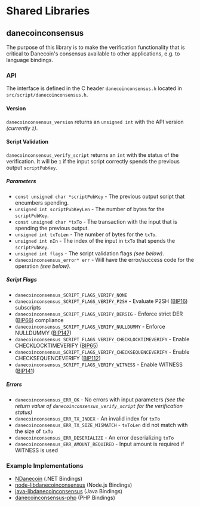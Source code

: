 Shared Libraries
================

## danecoinconsensus

The purpose of this library is to make the verification functionality that is critical to Danecoin's consensus available to other applications, e.g. to language bindings.

### API

The interface is defined in the C header `danecoinconsensus.h` located in `src/script/danecoinconsensus.h`.

#### Version

`danecoinconsensus_version` returns an `unsigned int` with the API version *(currently `1`)*.

#### Script Validation

`danecoinconsensus_verify_script` returns an `int` with the status of the verification. It will be `1` if the input script correctly spends the previous output `scriptPubKey`.

##### Parameters
- `const unsigned char *scriptPubKey` - The previous output script that encumbers spending.
- `unsigned int scriptPubKeyLen` - The number of bytes for the `scriptPubKey`.
- `const unsigned char *txTo` - The transaction with the input that is spending the previous output.
- `unsigned int txToLen` - The number of bytes for the `txTo`.
- `unsigned int nIn` - The index of the input in `txTo` that spends the `scriptPubKey`.
- `unsigned int flags` - The script validation flags *(see below)*.
- `danecoinconsensus_error* err` - Will have the error/success code for the operation *(see below)*.

##### Script Flags
- `danecoinconsensus_SCRIPT_FLAGS_VERIFY_NONE`
- `danecoinconsensus_SCRIPT_FLAGS_VERIFY_P2SH` - Evaluate P2SH ([BIP16](https://github.com/danecoin/bips/blob/master/bip-0016.mediawiki)) subscripts
- `danecoinconsensus_SCRIPT_FLAGS_VERIFY_DERSIG` - Enforce strict DER ([BIP66](https://github.com/danecoin/bips/blob/master/bip-0066.mediawiki)) compliance
- `danecoinconsensus_SCRIPT_FLAGS_VERIFY_NULLDUMMY` - Enforce NULLDUMMY ([BIP147](https://github.com/danecoin/bips/blob/master/bip-0147.mediawiki))
- `danecoinconsensus_SCRIPT_FLAGS_VERIFY_CHECKLOCKTIMEVERIFY` - Enable CHECKLOCKTIMEVERIFY ([BIP65](https://github.com/danecoin/bips/blob/master/bip-0065.mediawiki))
- `danecoinconsensus_SCRIPT_FLAGS_VERIFY_CHECKSEQUENCEVERIFY` - Enable CHECKSEQUENCEVERIFY ([BIP112](https://github.com/danecoin/bips/blob/master/bip-0112.mediawiki))
- `danecoinconsensus_SCRIPT_FLAGS_VERIFY_WITNESS` - Enable WITNESS ([BIP141](https://github.com/danecoin/bips/blob/master/bip-0141.mediawiki))

##### Errors
- `danecoinconsensus_ERR_OK` - No errors with input parameters *(see the return value of `danecoinconsensus_verify_script` for the verification status)*
- `danecoinconsensus_ERR_TX_INDEX` - An invalid index for `txTo`
- `danecoinconsensus_ERR_TX_SIZE_MISMATCH` - `txToLen` did not match with the size of `txTo`
- `danecoinconsensus_ERR_DESERIALIZE` - An error deserializing `txTo`
- `danecoinconsensus_ERR_AMOUNT_REQUIRED` - Input amount is required if WITNESS is used

### Example Implementations
- [NDanecoin](https://github.com/NicolasDorier/NDanecoin/blob/master/NDanecoin/Script.cs#L814) (.NET Bindings)
- [node-libdanecoinconsensus](https://github.com/bitpay/node-libdanecoinconsensus) (Node.js Bindings)
- [java-libdanecoinconsensus](https://github.com/dexX7/java-libdanecoinconsensus) (Java Bindings)
- [danecoinconsensus-php](https://github.com/Bit-Wasp/danecoinconsensus-php) (PHP Bindings)
